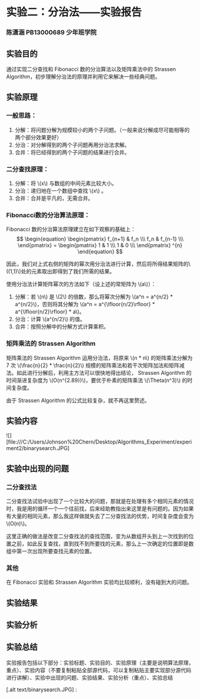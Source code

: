 <script type="text/javascript"
   src="http://cdn.mathjax.org/mathjax/latest/MathJax.js?config=TeX-AMS-MML_HTMLorMML">
</script>

# 实验二：分治法——实验报告

### 陈潇涵 PB13000689 少年班学院

## 实验目的

通过实现二分查找和 Fibonacci 数的分治算法以及矩阵乘法中的 Strassen Algorithm，初步理解分治法的原理并利用它来解决一些经典问题。

## 实验原理

### 一般思路：

1. 分解：将问题分解为规模较小的两个子问题。（一般来说分解成尽可能相等的两个部分效果更好）
2. 分治：对分解得到的两个子问题再用分治法求解。
3. 合并：将已经得到的两个子问题的结果进行合并。

### 二分查找原理：

1. 分解：将 \\(x\\) 与数组的中间元素比较大小。
2. 分治：递归地在一个数组中查找 \\(x\\) 。
3. 合并：合并是平凡的，无需合并。

### Fibonacci数的分治算法原理：

Fibonacci 数的分治算法原理建立在如下观察的基础上：
$$
\begin{equation}
    \begin{pmatrix}
    f_{n+1} & f_n \\\
    f_n & f_{n-1} \\\
    \end{pmatrix}
    =
    \begin{pmatrix}
    1 & 1 \\\
    1 & 0 \\\
    \end{pmatrix}
    ^{n}
\end{equation}
$$

因此，我们对上式右侧的矩阵的幂次用分治法进行计算，然后将所得结果矩阵的\\((1,1)\\)处的元素取出即得到了我们所需的结果。

使用分治法计算矩阵幂次的方法如下（设上述的常矩阵为 \\(a\\)）：

1. 分解：若 \\(n\\) 是 \\(2\\) 的倍数，那么将幂次分解为 \\(a^n = a^{n/2} \* a^{n/2}\\)，否则将其分解为 \\(a^n = a^{\lfloor{n/2}\rfloor} \* a^{\lfloor{n/2}\rfloor} * a\\)。
2. 分治：计算 \\(a^{n/2}\\) 的值。
3. 合并：按照分解中的分解方式计算乘积。

### 矩阵乘法的 Strassen Algorithm 

矩阵乘法的 Strassen Algorithm 运用分治法，将原来 \\(n * n\\) 的矩阵乘法分解为 7 次 \\(\frac{n}{2} * \frac{n}{2}\\) 规模的矩阵乘法和若干次矩阵加法和矩阵减法。如此进行分解后，利用主方法可以很快地得出结论， Strassen Algorithm 的时间渐进复杂度为 \\(O(n^{2.89})\\)，要优于朴素的矩阵乘法 \\(\Theta(n^3)\\) 的时间复杂度。

由于 Strassen Algorithm 的公式比较复杂，就不再这里赘述。

## 实验内容

![][file:///C:/Users/Johnson%20Chern/Desktop/Algorithms_Experiment/experiment2/binarysearch.JPG]

## 实验中出现的问题

### 二分查找法

二分查找法试验中出现了一个比较大的问题，那就是在处理有多个相同元素的情况时，我是用的循环一个一个往前找，后来经助教指出来这里是有问题的。因为如果有大量的相同元素，那么我这样做就失去了二分查找法的优势，时间复杂度会变为\\(O(n)\\)。

这里正确的做法是改变二分查找法的查找范围，变为从数组开头到上一次找到的位置之前，如此反复查找，直到找不到所要找的元素，那么上一次确定的位置即是数组中第一次出现所要查找元素的位置。

### 其他

在 Fibonacci 实验和 Strassen Algorithm 实验均比较顺利，没有碰到大的问题。

## 实验结果



## 实验分析

## 实验总结

实验报告包括以下部分：实验标题、实验目的、实验原理（主要是说明算法原理，重点）、实验内容（不要复制粘贴全部源代码，可以复制粘贴主要实现部分源代码进行讲解）、实验中出现的问题、实验结果、实验分析（重点）、实验总结

[.alt text/binarysearch.JPG]   : 
